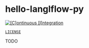 # hello-langlflow-py

[![[C]ontinuous [I]ntegration](https://github.com/percebus/hello-langflow-py/actions/workflows/always.yml/badge.svg)](https://github.com/percebus/hello-langflow-py/actions/workflows/always.yml)

[`LICENSE`](./LICENSE.md)

TODO
